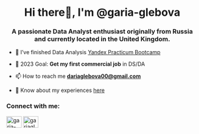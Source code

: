 <h1 align="center">Hi there👋, I'm @garia-glebova</h1>
<h3 align="center">A passionate Data Analyst enthusiast originally from Russia and currently located in the United Kingdom.</h3>

- 🔭 I’ve finished Data Analysis [Yandex Practicum Bootcamp](https://practicum.yandex.ru/data-analyst-bootcamp/)

- 🥅 2023 Goal: **Get my first commercial job** in DS/DA

- 📫 How to reach me **dariaglebova00@gmail.com**

- 📄 Know about my experiences [here](https://drive.google.com/file/d/11DgM_TNFS1dmyLZ3xBz4TTsiYkTw-vk7/view?usp=share_link)


<h3 align="left">Connect with me:</h3>
<p align="left">
<a href="https://www.linkedin.com/in/daria-glebova/" target="blank"><img align="center" src="https://raw.githubusercontent.com/rahuldkjain/github-profile-readme-generator/master/src/images/icons/Social/linked-in-alt.svg" alt="garia-glebova" height="30" width="40" /></a>
<a href="https://www.kaggle.com/dariaglebova" target="blank"><img align="center" src="https://raw.githubusercontent.com/rahuldkjain/github-profile-readme-generator/master/src/images/icons/Social/kaggle.svg" alt="gariaglebova" height="30" width="40" /></a>
</p>
